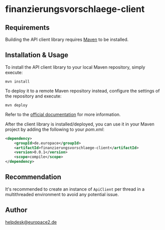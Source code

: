 # finanzierungsvorschlaege-client

## Requirements

Building the API client library requires [Maven](https://maven.apache.org/) to be installed.

## Installation & Usage

To install the API client library to your local Maven repository, simply execute:

```shell
mvn install
```

To deploy it to a remote Maven repository instead, configure the settings of the repository and execute:

```shell
mvn deploy
```

Refer to the [official documentation](https://maven.apache.org/plugins/maven-deploy-plugin/usage.html) for more information.

After the client library is installed/deployed, you can use it in your Maven project by adding the following to your *pom.xml*:

```xml
<dependency>
    <groupId>de.europace</groupId>
    <artifactId>finanzierungsvorschlaege-client</artifactId>
    <version>0.0.1</version>
    <scope>compile</scope>
</dependency>

```

## Recommendation

It's recommended to create an instance of `ApiClient` per thread in a multithreaded environment to avoid any potential issue.

## Author

helpdesk@europace2.de


